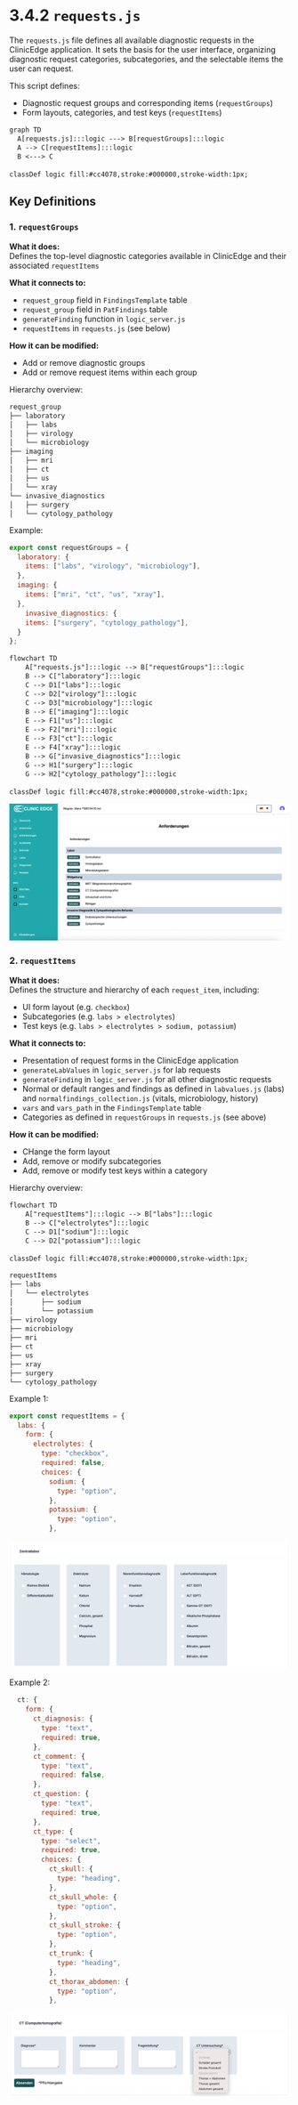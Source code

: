 # 3.4.2 `requests.js`

The `requests.js` file defines all available diagnostic requests in the ClinicEdge application. It sets the basis for the user interface, organizing diagnostic request categories, subcategories, and the selectable items the user can request. 

This script defines:
- Diagnostic request groups and corresponding items (`requestGroups`)
- Form layouts, categories, and test keys (`requestItems`)

```mermaid
graph TD
  A[requests.js]:::logic ---> B[requestGroups]:::logic
  A --> C[requestItems]:::logic
  B <---> C

classDef logic fill:#cc4078,stroke:#000000,stroke-width:1px;
```

## Key Definitions

### 1. `requestGroups`

**What it does:**  
Defines the top-level diagnostic categories available in ClinicEdge and their associated `requestItems`

**What it connects to:**  
- `request_group` field in `FindingsTemplate` table 
- `request_group` field in `PatFindings` table
- `generateFinding` function in `logic_server.js`
- `requestItems` in `requests.js` (see below)

**How it can be modified:**  
- Add or remove diagnostic groups
- Add or remove request items within each group

Hierarchy overview:
```
request_group
├── laboratory
│   ├── labs
│   ├── virology
│   └── microbiology
├── imaging
│   ├── mri
│   ├── ct
│   ├── us
│   └── xray
└── invasive_diagnostics
│   ├── surgery
│   └── cytology_pathology
```

Example:
```js
export const requestGroups = {
  laboratory: {
    items: ["labs", "virology", "microbiology"],
  },
  imaging: {
    items: ["mri", "ct", "us", "xray"],
  },
    invasive_diagnostics: {
    items: ["surgery", "cytology_pathology"],
  }
};
```

```mermaid
flowchart TD
    A["requests.js"]:::logic --> B["requestGroups"]:::logic
    B --> C["laboratory"]:::logic
    C --> D1["labs"]:::logic
    C --> D2["virology"]:::logic
    C --> D3["microbiology"]:::logic
    B --> E["imaging"]:::logic
    E --> F1["us"]:::logic
    E --> F2["mri"]:::logic
    E --> F3["ct"]:::logic
    E --> F4["xray"]:::logic
    B --> G["invasive_diagnostics"]:::logic
    G --> H1["surgery"]:::logic
    G --> H2["cytology_pathology"]:::logic

classDef logic fill:#cc4078,stroke:#000000,stroke-width:1px;
```

![](./Images/3_4_2_requests_ce.jpg)

### 2. `requestItems`

**What it does:**  
Defines the structure and hierarchy of each `request_item`, including:
- UI form layout (e.g. `checkbox`)
- Subcategories (e.g. `labs > electrolytes`)
- Test keys (e.g. `labs > electrolytes > sodium, potassium`)

**What it connects to:**  
- Presentation of request forms in the ClinicEdge application
- `generateLabValues` in `logic_server.js` for lab requests 
- `generateFinding` in `logic_server.js` for all other diagnostic requests
- Normal or default ranges and findings as defined in `labvalues.js` (labs) and `normalfindings_collection.js` (vitals, microbiology, history)
- `vars` and `vars_path` in the `FindingsTemplate` table
- Categories as defined in `requestGroups` in `requests.js` (see above)

**How it can be modified:**  
- CHange the form layout
- Add, remove or modify subcategories
- Add, remove or modify test keys within a category

Hierarchy overview:

```mermaid
flowchart TD
    A["requestItems"]:::logic --> B["labs"]:::logic
    B --> C["electrolytes"]:::logic
    C --> D1["sodium"]:::logic
    C --> D2["potassium"]:::logic

classDef logic fill:#cc4078,stroke:#000000,stroke-width:1px;
```

```
requestItems
├── labs
│   └── electrolytes
│       ├── sodium
│       └── potassium
├── virology
├── microbiology
├── mri
├── ct
├── us
├── xray
├── surgery
└── cytology_pathology
```

Example 1:
```js
export const requestItems = {
  labs: {
    form: {
      electrolytes: {
        type: "checkbox",
        required: false,
        choices: {
          sodium: {
            type: "option",
          },
          potassium: {
            type: "option",
          },
```

![](./Images/3_4_2_requestItems_1.jpg)

Example 2:
```js
  ct: {
    form: {
      ct_diagnosis: {
        type: "text",
        required: true,
      },
      ct_comment: {
        type: "text",
        required: false,
      },
      ct_question: {
        type: "text",
        required: true,
      },
      ct_type: {
        type: "select",
        required: true,
        choices: {
          ct_skull: {
            type: "heading",
          },
          ct_skull_whole: {
            type: "option",
          },
          ct_skull_stroke: {
            type: "option",
          },
          ct_trunk: {
            type: "heading",
          },
          ct_thorax_abdomen: {
            type: "option",
          },
```
![](./Images/3_4_2_requestItems_2.jpg)
